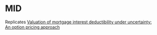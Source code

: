 # MID
Replicates [Valuation of mortgage interest deductibility under uncertainty: An option pricing approach](https://www.sciencedirect.com/science/article/pii/S0165188919300533)
